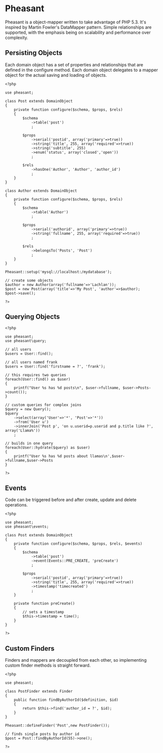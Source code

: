 
Pheasant
=======================================

Pheasant is a object-mapper written to take advantage of PHP 5.3. It's inspired by 
Martin Fowler's DataMapper pattern. Simple relationships are supported, with the 
emphasis being on scalability and performance over complexity.

Persisting Objects
---------------------------------

Each domain object has a set of properties and relationships that are defined in the 
configure method. Each domain object delegates to a mapper object for the actual saving
and loading of objects.

	<?php

	use pheasant;
	
	class Post extends DomainObject
	{
		private function configure($schema, $props, $rels)
		{
			$schema
				->table('post')
				;
		
			$props
				->serial('postid', array('primary'=>true))
				->string('title', 255, array('required'=>true))
				->string('subtitle', 255)
				->enum('status', array('closed','open'))
				;
		
			$rels
				->hasOne('Author', 'Author', 'author_id')
				;
		}
	}
	
	class Author extends DomainObject
	{
		private function configure($schema, $props, $rels)
		{
			$schema
				->table('Author')
				;
		
			$props
				->serial('authorid', array('primary'=>true))
				->string('fullname', 255, array('required'=>true))
				;
		
			$rels
				->belongsTo('Posts', 'Post')
				;
		}
	}
	
	Pheasant::setup('mysql://localhost:/mydatabase');
	
	// create some objects
	$author = new Author(array('fullname'=>'Lachlan'));
	$post = new Post(array('title'=>'My Post', 'author'=>$author);
	$post->save();
	
	?>		
	
Querying Objects
---------------------------------	
	
	<?php

	use pheasant;
	use pheasant\query;
	
	// all users
	$users = User::find();

	// all users named frank
	$users = User::find('firstname = ?', 'frank');	
	
	// this requires two queries
	foreach(User::find() as $user)
	{
		printf("User %s has %d posts\n", $user->fullname, $user->Posts->count());
	}

	// custom queries for complex joins
	$query = new Query();
	$query
		->select(array('User'=>'*', 'Post'=>'*')) 	
		->from('User u')
		->innerJoin('Post p', 'on u.userid=p.userid and p.title like ?', array('Llama%'))
		;
			
	// builds in one query
	foreach(User::hydrate($query) as $user)
	{
		printf("User %s has %d posts about llamas\n',$user->fullname,$user->Posts
	}
	
	?>

Events
---------------------------------	
	
Code can be triggered before and after create, update and delete operations.

	<?php

	use pheasant;
	use pheasant\events;
	
	class Post extends DomainObject
	{
		private function configure($schema, $props, $rels, $events)
		{
			$schema
				->table('post')
				->event(Events::PRE_CREATE, 'preCreate')
				;

			$props
				->serial('postid', array('primary'=>true))
				->string('title', 255, array('required'=>true))
				->timestamp('timecreated')
				;
		}
		
		private function preCreate()
		{
			// sets a timestamp
			$this->timestamp = time();
		}
	}	
	
	?>	
	
Custom Finders
---------------------------------		

Finders and mappers are decoupled from each other, so implementing custom finder methods
is straight forward.

	<?php
	
	use pheasant;
	
	class PostFinder extends Finder
	{
		public function findByAuthorId($definition, $id)
		{
			return $this->find('author_id = ?', $id);
		}
	}
	
	Pheasant::defineFinder('Post',new PostFinder());
	
	// finds single posts by author id
	$post = Post::findByAuthorId(55)->one();
	
	?>